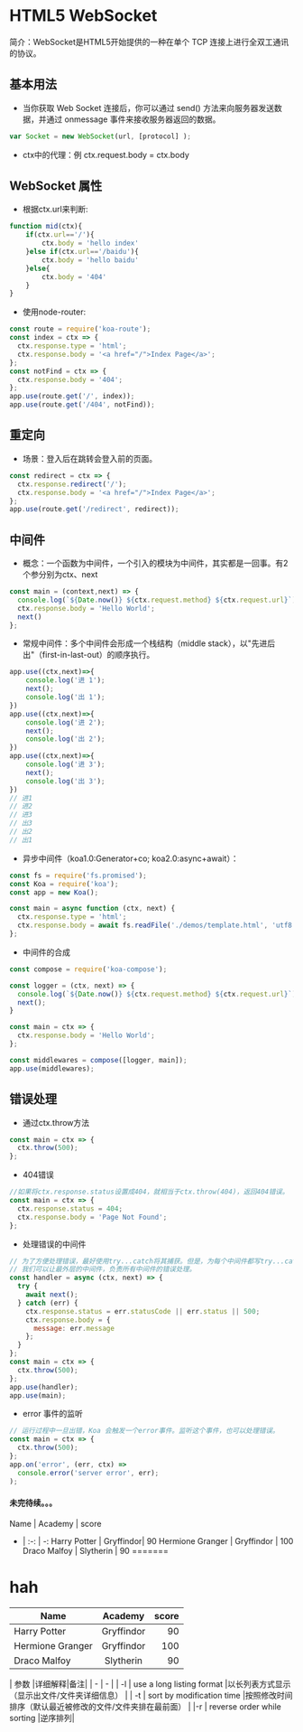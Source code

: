 # HTML5 WebSocket
简介：WebSocket是HTML5开始提供的一种在单个 TCP 连接上进行全双工通讯的协议。
## 基本用法
* 当你获取 Web Socket 连接后，你可以通过 send() 方法来向服务器发送数据，并通过 onmessage 事件来接收服务器返回的数据。

```javascript
var Socket = new WebSocket(url, [protocol] );
```
* ctx中的代理：例 ctx.request.body = ctx.body

## WebSocket 属性
*  根据ctx.url来判断:

```javascript
function mid(ctx){
    if(ctx.url=='/'){
        ctx.body = 'hello index'
    }else if(ctx.url=='/baidu'){
        ctx.body = 'hello baidu'
    }else{
        ctx.body = '404'
    }
}
```
*  使用node-router:

```javascript
const route = require('koa-route');
const index = ctx => {
  ctx.response.type = 'html';
  ctx.response.body = '<a href="/">Index Page</a>';
};
const notFind = ctx => {
  ctx.response.body = '404';
};
app.use(route.get('/', index));
app.use(route.get('/404', notFind));
```
## 重定向
*  场景：登入后在跳转会登入前的页面。

```javascript
const redirect = ctx => {
  ctx.response.redirect('/');
  ctx.response.body = '<a href="/">Index Page</a>';
};
app.use(route.get('/redirect', redirect));
```
## 中间件
*  概念：一个函数为中间件，一个引入的模块为中间件，其实都是一回事。有2个参分别为ctx、next

```javascript
const main = (context,next) => {
  console.log(`${Date.now()} ${ctx.request.method} ${ctx.request.url}`);
  ctx.response.body = 'Hello World';
  next()
};
```
*  常规中间件：多个中间件会形成一个栈结构（middle stack），以"先进后出"（first-in-last-out）的顺序执行。

```javascript
app.use((ctx,next)=>{
    console.log('进 1');
    next();
    console.log('出 1');
})
app.use((ctx,next)=>{
    console.log('进 2');
    next();
    console.log('出 2');
})
app.use((ctx,next)=>{
    console.log('进 3');
    next();
    console.log('出 3');
})
// 进1
// 进2
// 进3
// 出3
// 出2
// 出1
```
*  异步中间件（koa1.0:Generator+co; koa2.0:async+await）：

```javascript
const fs = require('fs.promised');
const Koa = require('koa');
const app = new Koa();

const main = async function (ctx, next) {
  ctx.response.type = 'html';
  ctx.response.body = await fs.readFile('./demos/template.html', 'utf8');
};
```
*  中间件的合成

```javascript
const compose = require('koa-compose');

const logger = (ctx, next) => {
  console.log(`${Date.now()} ${ctx.request.method} ${ctx.request.url}`);
  next();
}

const main = ctx => {
  ctx.response.body = 'Hello World';
};

const middlewares = compose([logger, main]);
app.use(middlewares);
```
## 错误处理
* 通过ctx.throw方法

```javascript
const main = ctx => {
  ctx.throw(500);
};
```
* 404错误

```javascript
//如果将ctx.response.status设置成404，就相当于ctx.throw(404)，返回404错误。
const main = ctx => {
  ctx.response.status = 404;
  ctx.response.body = 'Page Not Found';
};
```
* 处理错误的中间件

```javascript
// 为了方便处理错误，最好使用try...catch将其捕获。但是，为每个中间件都写try...catch太麻烦
// 我们可以让最外层的中间件，负责所有中间件的错误处理。
const handler = async (ctx, next) => {
  try {
    await next();
  } catch (err) {
    ctx.response.status = err.statusCode || err.status || 500;
    ctx.response.body = {
      message: err.message
    };
  }
};
const main = ctx => {
  ctx.throw(500);
};
app.use(handler);
app.use(main);
```
* error 事件的监听

```javascript
// 运行过程中一旦出错，Koa 会触发一个error事件。监听这个事件，也可以处理错误。
const main = ctx => {
  ctx.throw(500);
};
app.on('error', (err, ctx) =>
  console.error('server error', err);
);
```
#### 未完待续。。。

Name | Academy | score 
- | :-: | -: 
Harry Potter | Gryffindor| 90 
Hermione Granger | Gryffindor | 100 
Draco Malfoy | Slytherin | 90
=======
# hah
| Name | Academy | score | 
| - | :-: | -: | 
| Harry Potter | Gryffindor| 90 | 
| Hermione Granger | Gryffindor | 100 | 
| Draco Malfoy | Slytherin | 90 |


| 参数 |详细解释|备注| 
| - | - | 
| -l | use a long listing format |以长列表方式显示（显示出文件/文件夹详细信息） | 
| -t | sort by modification time |按照修改时间排序（默认最近被修改的文件/文件夹排在最前面） | 
|-r | reverse order while sorting |逆序排列|